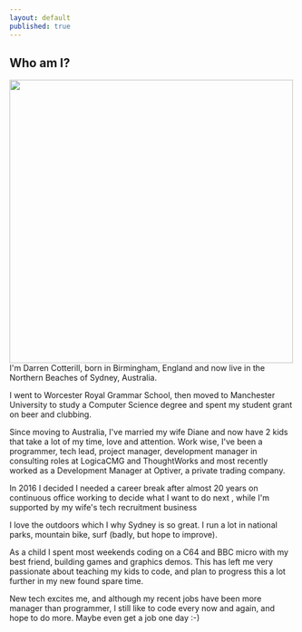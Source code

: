 ```yaml
---
layout: default
published: true
---
```


## Who am I?

<img src="{{site.baseurl}}/about/Cotterill-Family-342.jpg" height="500" align="left"/>I'm Darren Cotterill, born in Birmingham, England and now live in the Northern Beaches of Sydney, Australia.

I went to Worcester Royal Grammar School, then moved to Manchester University to study a Computer Science degree
and spent my student grant on beer and clubbing.

Since moving to Australia, I've married my wife Diane <link> and now have 2 kids that take a lot of my time, love and attention.
Work wise, I've been a programmer, tech lead, project manager, development manager in consulting roles at LogicaCMG <link>
and ThoughtWorks <link> and most recently worked as a Development Manager at Optiver, a private trading company.

In 2016 I decided I needed a career break after almost 20 years on continuous office working to decide what I want
to do next <blog link>, while I'm supported by my wife's tech recruitment business <link>

I love the outdoors which I why Sydney is so great. I run a lot <link> in national parks, mountain bike, surf (badly,
but hope to improve).

As a child I spent most weekends coding on a C64 and BBC micro with my best friend, building games and graphics demos.
This has left me very passionate about teaching my kids to code, and plan to progress this a lot further in my new found spare time.

New tech excites me, and although my recent jobs have been more manager than programmer, I still like to code every
now and again, and hope to do more. Maybe even get a job one day :-)

